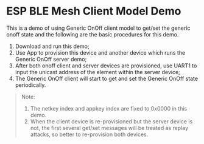 ESP BLE Mesh Client Model Demo
========================

This is a demo of using Generic OnOff client model to get/set the generic onoff state and the following are the basic procedures for this demo.

1. Download and run this demo;
2. Use App to provision this device and another device which runs the Generic OnOff server demo;
3. After both onoff client and server devices are provisioned, use UART1 to input the unicast address of the element within the server device;
4. The Generic OnOff client will start to get and set the Generic OnOff state periodically.

>Note:
>1. The netkey index and appkey index are fixed to 0x0000 in this demo.
>2. When the client device is re-provisioned but the server device is not, the first several get/set messages will be treated as replay attacks, so better to re-provision both devices.